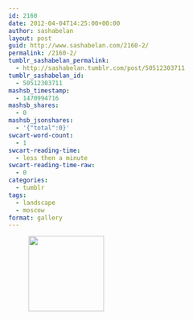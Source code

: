 ```yaml
---
id: 2160
date: 2012-04-04T14:25:00+00:00
author: sashabelan
layout: post
guid: http://www.sashabelan.com/2160-2/
permalink: /2160-2/
tumblr_sashabelan_permalink:
  - http://sashabelan.tumblr.com/post/50512303711
tumblr_sashabelan_id:
  - 50512303711
mashsb_timestamp:
  - 1470994716
mashsb_shares:
  - 0
mashsb_jsonshares:
  - '{"total":0}'
swcart-word-count:
  - 1
swcart-reading-time:
  - less then a minute
swcart-reading-time-raw:
  - 0
categories:
  - tumblr
tags:
  - landscape
  - moscow
format: gallery
---
```

<div id='gallery-170' class='gallery galleryid-2160 gallery-columns-3 gallery-size-thumbnail'>
  <figure class='gallery-item'> 
  
  <div class='gallery-icon landscape'>
    <a href='http://www.sashabelan.ru/2160-2/attachment/2161/'><img width="150" height="150" src="http://www.sashabelan.ru/wp-content/uploads/2012/04/tumblr_mmutq2IECJ1qarj97o1_1280-150x150.jpg" class="attachment-thumbnail size-thumbnail" alt="" /></a>
  </div></figure>
</div>